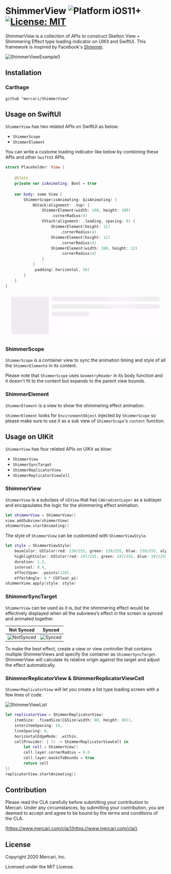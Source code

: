 #  ShimmerView ![Platform iOS11+](https://img.shields.io/badge/platform-ios11%2B-red) [![License: MIT](https://img.shields.io/badge/License-MIT-green.svg)](https://opensource.org/licenses/MIT)

ShimmerView is a collection of APIs to construct Skelton View + Shimmering Effect type loading indicator on UIKit and SwiftUI. This framework is inspired by Facebook's [Shimmer](https://github.com/facebook/Shimmer).

![ShimmerViewExample0](images/shimmer_view_example_0.gif)

## Installation

### Carthage

```
github "mercari/ShimmerView"
```

## Usage on SwiftUI
`ShimmerView` has two related APIs on SwiftUI as below:
- `ShimmerScope`
- `ShimmerElement`

You can write a custome loading indicator like below by combining these APIs and other `SwiftUI` APIs.
```swift
struct Placeholder: View {

    @State
    private var isAnimating: Bool = true

    var body: some View {
        ShimmerScope(isAnimating: $isAnimating) {
            HStack(alignment: .top) {
                ShimmerElement(width: 100, height: 100)
                    .cornerRadius(4)
                VStack(alignment: .leading, spacing: 8) {
                    ShimmerElement(height: 12)
                        .cornerRadius(4)
                    ShimmerElement(height: 12)
                        .cornerRadius(4)
                    ShimmerElement(width: 100, height: 12)
                        .cornerRadius(4)
                }
            }
            .padding(.horizontal, 16)
        }
    }
}
```

![ShimmerViewSwiftUI](images/shimmer_view_swift_ui.gif)

### ShimmerScope
`ShimmerScope` is a container view to sync the animation timing and style of all the `ShimmerElement`s in its content.

Please note that `ShimmerScope` uses `GeometryReader` in its body function and it doesn't fit to the content but expands to the parent view bounds.

### ShimmerElement
`ShimmerElement` is a view to show the shimmering effect animation.

`ShimmerElement` looks for `EnvironmentObject` injected by `ShimmerScope` so please make sure to use it as a sub view of `ShimmerScope`'s `content` function.

## Usage on UIKit
`ShimmerView` has four related APIs on UIKit as blow:
- `ShimmerView`
- `ShimmerSyncTarget`
- `ShimmerReplicatorView`
- `ShimmerReplicatorViewCell`

### ShimmerView
`ShimmerView` is a subclass of `UIView` that has `CAGradientLayer` as a sublayer and encapsulates the logic for the shimmering effect animation.
```swift
let shimmerView = ShimmerView()
view.addSubview(shimmerView)
shimmerView.startAnimating()
```

The style of `ShimmerView` can be customized with `ShimmerViewStyle`.
```swift
let style = ShimmerViewStyle(
    baseColor: UIColor(red: 239/255, green: 239/255, blue: 239/255, alpha: 1.0),
    highlightColor: UIColor(red: 247/255, green: 247/255, blue: 247/255, alpha: 1.0),
    duration: 1.2,
    interval: 0.4,
    effectSpan: .points(120),
    effectAngle: 0 * CGFloat.pi)
shimmerView.apply(style: style)
```

### ShimmerSyncTarget
`ShimmerView` can be used as it is, but the shimmering effect would be effectively displayed when all the subviews’s effect in the screen is synced and animated together.

| Not Synced | Synced |
|---|---|
|![NotSynced](images/shimmer_view_not_synced.gif)|![Synced](images/shimmer_view_synced.gif)|

To make the best effect, create a view or view controller that contains multiple ShimmerViews and specify the container as `ShimmerSyncTarget`. ShimmerView will calculate its relative origin against the target and adjust the effect automatically.

### ShimmerReplicatorView & ShimmerReplicatorViewCell
`ShimmerReplicatorView` will let you create a list type loading screen with a few lines of code.

![ShimmerViewList](images/shimmer_view_list.gif)

```swift
let replicatorView = ShimmerReplicatorView(
    itemSize: .fixedSize(CGSize(width: 80, height: 80)),
    interitemSpacing: 16,
    lineSpacing: 0,
    horizontalEdgeMode: .within,
    cellProvider: { () -> ShimmerReplicatorViewCell in
        let cell = ShimmerView()
        cell.layer.cornerRadius = 8.0
        cell.layer.masksToBounds = true
        return cell
})
replicatorView.startAnimating()
```

## Contribution

Please read the CLA carefully before submitting your contribution to Mercari.
Under any circumstances, by submitting your contribution, you are deemed to accept and agree to be bound by the terms and conditions of the CLA.

[https://www.mercari.com/cla/](https://www.mercari.com/cla/)


## License

Copyright 2020 Mercari, Inc.

Licensed under the MIT License.
